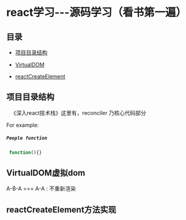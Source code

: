 # react学习---源码学习（看书第一遍）
## 目录
- [项目目录结构](#项目目录结构)
- [VirtualDOM](#VirtualDOM虚拟dom)

- [reactCreateElement](#reactCreateElement方法实现)



## 项目目录结构
    《深入react技术栈》这里有，reconciler 乃核心代码部分

For example:

##### `People function`

```js
 function(){}

```
## VirtualDOM虚拟dom
 A-B-A === A-A : 不重新渲染

## reactCreateElement方法实现

